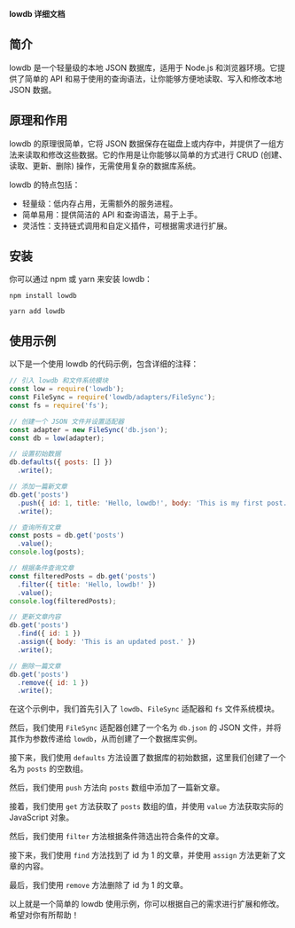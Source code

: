 **lowdb 详细文档**

## 简介
lowdb 是一个轻量级的本地 JSON 数据库，适用于 Node.js 和浏览器环境。它提供了简单的 API 和易于使用的查询语法，让你能够方便地读取、写入和修改本地 JSON 数据。

## 原理和作用
lowdb 的原理很简单，它将 JSON 数据保存在磁盘上或内存中，并提供了一组方法来读取和修改这些数据。它的作用是让你能够以简单的方式进行 CRUD (创建、读取、更新、删除) 操作，无需使用复杂的数据库系统。

lowdb 的特点包括：
- 轻量级：低内存占用，无需额外的服务进程。
- 简单易用：提供简洁的 API 和查询语法，易于上手。
- 灵活性：支持链式调用和自定义插件，可根据需求进行扩展。

## 安装
你可以通过 npm 或 yarn 来安装 lowdb：

```shell
npm install lowdb
```

```shell
yarn add lowdb
```

## 使用示例

以下是一个使用 lowdb 的代码示例，包含详细的注释：

```javascript
// 引入 lowdb 和文件系统模块
const low = require('lowdb');
const FileSync = require('lowdb/adapters/FileSync');
const fs = require('fs');

// 创建一个 JSON 文件并设置适配器
const adapter = new FileSync('db.json');
const db = low(adapter);

// 设置初始数据
db.defaults({ posts: [] })
  .write();

// 添加一篇新文章
db.get('posts')
  .push({ id: 1, title: 'Hello, lowdb!', body: 'This is my first post.' })
  .write();

// 查询所有文章
const posts = db.get('posts')
  .value();
console.log(posts);

// 根据条件查询文章
const filteredPosts = db.get('posts')
  .filter({ title: 'Hello, lowdb!' })
  .value();
console.log(filteredPosts);

// 更新文章内容
db.get('posts')
  .find({ id: 1 })
  .assign({ body: 'This is an updated post.' })
  .write();

// 删除一篇文章
db.get('posts')
  .remove({ id: 1 })
  .write();
```

在这个示例中，我们首先引入了 `lowdb`、`FileSync` 适配器和 `fs` 文件系统模块。

然后，我们使用 `FileSync` 适配器创建了一个名为 `db.json` 的 JSON 文件，并将其作为参数传递给 `lowdb`，从而创建了一个数据库实例。

接下来，我们使用 `defaults` 方法设置了数据库的初始数据，这里我们创建了一个名为 `posts` 的空数组。

然后，我们使用 `push` 方法向 `posts` 数组中添加了一篇新文章。

接着，我们使用 `get` 方法获取了 `posts` 数组的值，并使用 `value` 方法获取实际的 JavaScript 对象。

然后，我们使用 `filter` 方法根据条件筛选出符合条件的文章。

接下来，我们使用 `find` 方法找到了 id 为 1 的文章，并使用 `assign` 方法更新了文章的内容。

最后，我们使用 `remove` 方法删除了 id 为 1 的文章。

以上就是一个简单的 lowdb 使用示例，你可以根据自己的需求进行扩展和修改。希望对你有所帮助！